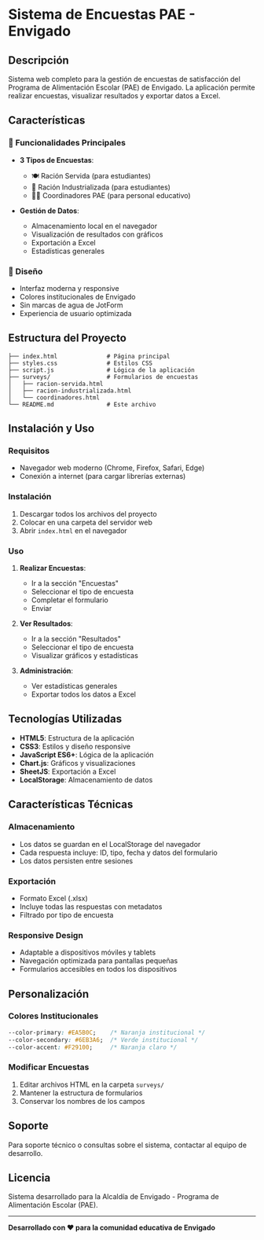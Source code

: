 # Sistema de Encuestas PAE - Envigado

## Descripción
Sistema web completo para la gestión de encuestas de satisfacción del Programa de Alimentación Escolar (PAE) de Envigado. La aplicación permite realizar encuestas, visualizar resultados y exportar datos a Excel.

## Características

### 🎯 Funcionalidades Principales
- **3 Tipos de Encuestas**:
  - 🍽️ Ración Servida (para estudiantes)
  - 🍪 Ración Industrializada (para estudiantes)
  - 👨‍💼 Coordinadores PAE (para personal educativo)

- **Gestión de Datos**:
  - Almacenamiento local en el navegador
  - Visualización de resultados con gráficos
  - Exportación a Excel
  - Estadísticas generales

### 🎨 Diseño
- Interfaz moderna y responsive
- Colores institucionales de Envigado
- Sin marcas de agua de JotForm
- Experiencia de usuario optimizada

## Estructura del Proyecto

```
├── index.html              # Página principal
├── styles.css              # Estilos CSS
├── script.js               # Lógica de la aplicación
├── surveys/                # Formularios de encuestas
│   ├── racion-servida.html
│   ├── racion-industrializada.html
│   └── coordinadores.html
└── README.md               # Este archivo
```

## Instalación y Uso

### Requisitos
- Navegador web moderno (Chrome, Firefox, Safari, Edge)
- Conexión a internet (para cargar librerías externas)

### Instalación
1. Descargar todos los archivos del proyecto
2. Colocar en una carpeta del servidor web
3. Abrir `index.html` en el navegador

### Uso
1. **Realizar Encuestas**: 
   - Ir a la sección "Encuestas"
   - Seleccionar el tipo de encuesta
   - Completar el formulario
   - Enviar

2. **Ver Resultados**:
   - Ir a la sección "Resultados"
   - Seleccionar el tipo de encuesta
   - Visualizar gráficos y estadísticas

3. **Administración**:
   - Ver estadísticas generales
   - Exportar todos los datos a Excel

## Tecnologías Utilizadas

- **HTML5**: Estructura de la aplicación
- **CSS3**: Estilos y diseño responsive
- **JavaScript ES6+**: Lógica de la aplicación
- **Chart.js**: Gráficos y visualizaciones
- **SheetJS**: Exportación a Excel
- **LocalStorage**: Almacenamiento de datos

## Características Técnicas

### Almacenamiento
- Los datos se guardan en el LocalStorage del navegador
- Cada respuesta incluye: ID, tipo, fecha y datos del formulario
- Los datos persisten entre sesiones

### Exportación
- Formato Excel (.xlsx)
- Incluye todas las respuestas con metadatos
- Filtrado por tipo de encuesta

### Responsive Design
- Adaptable a dispositivos móviles y tablets
- Navegación optimizada para pantallas pequeñas
- Formularios accesibles en todos los dispositivos

## Personalización

### Colores Institucionales
```css
--color-primary: #EA5B0C;    /* Naranja institucional */
--color-secondary: #6EB3A6;  /* Verde institucional */
--color-accent: #F29100;     /* Naranja claro */
```

### Modificar Encuestas
1. Editar archivos HTML en la carpeta `surveys/`
2. Mantener la estructura de formularios
3. Conservar los nombres de los campos

## Soporte

Para soporte técnico o consultas sobre el sistema, contactar al equipo de desarrollo.

## Licencia

Sistema desarrollado para la Alcaldía de Envigado - Programa de Alimentación Escolar (PAE).

---

**Desarrollado con ❤️ para la comunidad educativa de Envigado**
